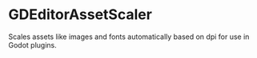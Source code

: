 # GDEditorAssetScaler
Scales assets like images and fonts automatically based on dpi for use in Godot plugins.
